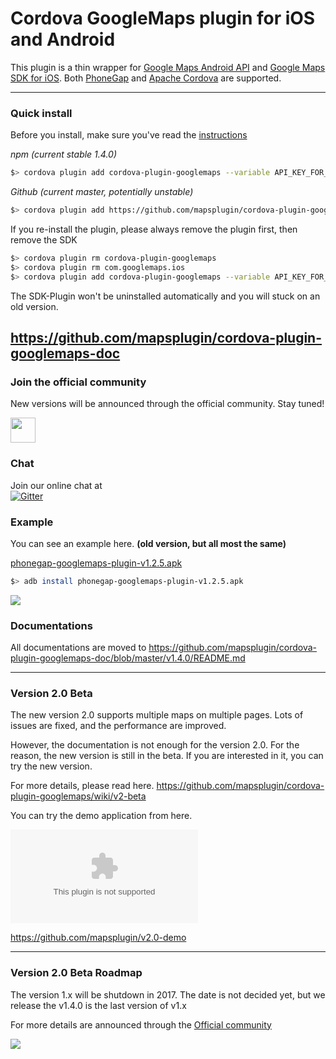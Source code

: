 Cordova GoogleMaps plugin for iOS and Android
==========================
This plugin is a thin wrapper for [Google Maps Android API](https://developers.google.com/maps/documentation/android/) and [Google Maps SDK for iOS](https://developers.google.com/maps/documentation/ios/).
Both [PhoneGap](http://phonegap.com/) and [Apache Cordova](http://cordova.apache.org/) are supported.

-----

### Quick install

Before you install, make sure you've read the [instructions](https://github.com/mapsplugin/cordova-plugin-googlemaps-doc/blob/master/v1.4.0/Installation/README.md)

*npm (current stable 1.4.0)*
```bash
$> cordova plugin add cordova-plugin-googlemaps --variable API_KEY_FOR_ANDROID="YOUR_ANDROID_API_KEY_IS_HERE" --variable API_KEY_FOR_IOS="YOUR_IOS_API_KEY_IS_HERE"
```

*Github (current master, potentially unstable)*
```bash
$> cordova plugin add https://github.com/mapsplugin/cordova-plugin-googlemaps --variable API_KEY_FOR_ANDROID="YOUR_ANDROID_API_KEY_IS_HERE" --variable API_KEY_FOR_IOS="YOUR_IOS_API_KEY_IS_HERE"
```

If you re-install the plugin, please always remove the plugin first, then remove the SDK

```bash
$> cordova plugin rm cordova-plugin-googlemaps
$> cordova plugin rm com.googlemaps.ios
$> cordova plugin add cordova-plugin-googlemaps --variable API_KEY_FOR_ANDROID="YOUR_ANDROID_API_KEY_IS_HERE" --variable API_KEY_FOR_IOS="YOUR_IOS_API_KEY_IS_HERE"
```

The SDK-Plugin won't be uninstalled automatically and you will stuck on an old version.


https://github.com/mapsplugin/cordova-plugin-googlemaps-doc
-----

### Join the official community
New versions will be announced through the official community. Stay tuned!

<a href="https://plus.google.com/u/0/communities/117427728522929652853"><img src="https://github.com/mapsplugin/cordova-plugin-googlemaps-doc/blob/master/v1.4.0/top/Red-signin_Google_base_44dp.png?raw=true" height="40"></a>

### Chat
Join our online chat at<br>
[![Gitter](https://badges.gitter.im/cordova-plugin-googlemaps.svg)](https://gitter.im/nightstomp/cordova-plugin-googlemaps)

### Example
You can see an example here. **(old version, but all most the same)**

 [phonegap-googlemaps-plugin-v1.2.5.apk](https://github.com/mapsplugin/cordova-plugin-googlemaps-doc/blob/master/v1.4.0/top/phonegap-googlemaps-plugin-v1.2.5.apk)
```bash
$> adb install phonegap-googlemaps-plugin-v1.2.5.apk
```

![](https://raw.githubusercontent.com/mapsplugin/cordova-plugin-googlemaps-doc/master/v1.4.0/top/example-v1.2.5.gif)

### Documentations

All documentations are moved to https://github.com/mapsplugin/cordova-plugin-googlemaps-doc/blob/master/v1.4.0/README.md

-----


### Version 2.0 Beta

The new version 2.0 supports multiple maps on multiple pages.
Lots of issues are fixed, and the performance are improved.

However, the documentation is not enough for the version 2.0.
For the reason, the new version is still in the beta.
If you are interested in it, you can try the new version.

For more details, please read here.
https://github.com/mapsplugin/cordova-plugin-googlemaps/wiki/v2-beta

You can try the demo application from here.

![](https://github.com/mapsplugin/v2.0-demo/blob/master/cordova-googlemaps-v2-demo_02.apk)

https://github.com/mapsplugin/v2.0-demo

-----


### Version 2.0 Beta Roadmap

The version 1.x will be shutdown in 2017.
The date is not decided yet, but we release the v1.4.0 is the last version of v1.x

For more details are announced through the [Official community](https://plus.google.com/u/0/communities/117427728522929652853)

![](https://raw.githubusercontent.com/mapsplugin/cordova-plugin-googlemaps-doc/master/v2.0.0/images/roadmap.png)
